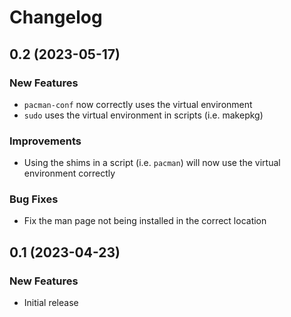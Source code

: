 # Changelog

## 0.2 (2023-05-17)

### New Features
- `pacman-conf` now correctly uses the virtual environment
- `sudo` uses the virtual environment in scripts (i.e. makepkg)

### Improvements
- Using the shims in a script (i.e. `pacman`) will now use the virtual environment correctly

### Bug Fixes
- Fix the man page not being installed in the correct location


## 0.1 (2023-04-23)

### New Features
- Initial release
